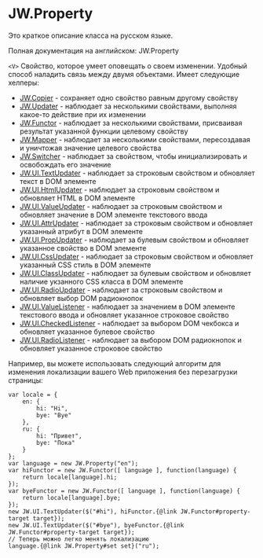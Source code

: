 ﻿# JW.Property

Это краткое описание класса на русском языке.

Полная документация на английском: JW.Property

`<V>` Свойство, которое умеет оповещать о своем изменении. Удобный способ наладить
связь между двумя объектами. Имеет следующие хелперы:

- [JW.Copier](#!/guide/rujwcopier) - сохраняет одно свойство равным другому свойству
- [JW.Updater](#!/guide/rujwupdater) - наблюдает за несколькими свойствами, выполняя какое-то действие при их изменении
- [JW.Functor](#!/guide/rujwfunctor) - наблюдает за несколькими свойствами, присваивая результат указанной функции целевому свойству
- [JW.Mapper](#!/guide/rujwmapper) - наблюдает за несколькими свойствами, пересоздавая и уничтожая значение целевого свойства
- [JW.Switcher](#!/guide/rujwswitcher) - наблюдает за свойством, чтобы инициализировать и освобождать его значение
- [JW.UI.TextUpdater](#!/guide/rujwuitextupdater) - наблюдает за строковым свойством и обновляет текст в DOM элементе
- [JW.UI.HtmlUpdater](#!/guide/rujwuihtmlupdater) - наблюдает за строковым свойством и обновляет HTML в DOM элементе
- [JW.UI.ValueUpdater](#!/guide/rujwuivalueupdater) - наблюдает за строковым свойством и обновляет значение в DOM элементе текстового ввода
- [JW.UI.AttrUpdater](#!/guide/rujwuiattrupdater) - наблюдает за строковым свойством и обновляет указанный атрибут в DOM элементе
- [JW.UI.PropUpdater](#!/guide/rujwuipropupdater) - наблюдает за булевым свойством и обновляет указанное свойство в DOM элементе
- [JW.UI.CssUpdater](#!/guide/rujwuicssupdater) - наблюдает за строковым свойством и обновляет указанный CSS стиль в DOM элементе
- [JW.UI.ClassUpdater](#!/guide/rujwuiclassupdater) - наблюдает за булевым свойством и обновляет наличие укзанного CSS класса в DOM элементе
- [JW.UI.RadioUpdater](#!/guide/rujwuiradioupdater) - наблюдает за строковым свойством и обновляет выбор DOM радиокнопок
- [JW.UI.ValueListener](#!/guide/rujwuivaluelistener) - наблюдает за значением в DOM элементе текстового ввода и обновляет указанное строковое свойство
- [JW.UI.CheckedListener](#!/guide/rujwuicheckedlistener) - наблюдает за выбором DOM чекбокса и обновляет указанное булевое свойство
- [JW.UI.RadioListener](#!/guide/rujwuiradiolistener) - наблюдает за выбором DOM радиокнопок и обновляет указанное строковое свойство

Например, вы можете использовать следующий алгоритм для изменения локализации
вашего Web приложения без перезагрузки страницы:

    var locale = {
        en: {
            hi: "Hi",
            bye: "Bye"
        },
        ru: {
            hi: "Привет",
            bye: "Пока"
        }
    };
    var language = new JW.Property("en");
    var hiFunctor = new JW.Functor([ language ], function(language) {
        return locale[language].hi;
    });
    var byeFunctor = new JW.Functor([ language ], function(language) {
        return locale[language].bye;
    });
    new JW.UI.TextUpdater($("#hi"), hiFunctor.{@link JW.Functor#property-target target});
    new JW.UI.TextUpdater($("#bye"), byeFunctor.{@link JW.Functor#property-target target});
    // Теперь можно легко менять локализацию
    language.{@link JW.Property#set set}("ru");
